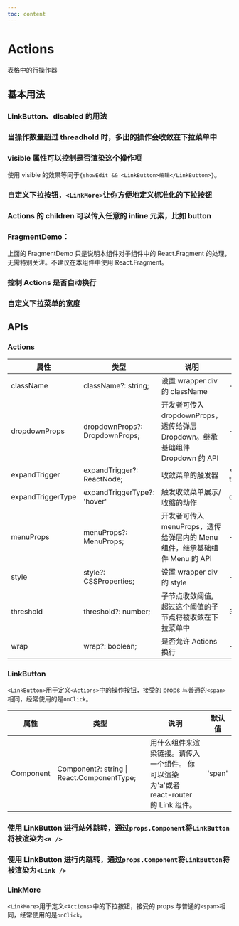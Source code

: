 ```yaml
---
toc: content
---
```


# Actions

表格中的行操作器

## 基本用法

### LinkButton、disabled 的用法

<code src="./demo/basic.tsx"></code>

### 当操作数量超过 threadhold 时，多出的操作会收敛在下拉菜单中

<code src="./demo/threshold.tsx"></code>

### visible 属性可以控制是否渲染这个操作项

<code src="./demo/visible.tsx"></code>

使用 visible 的效果等同于`{showEdit && <LinkButton>编辑</LinkButton>}`。

### 自定义下拉按钮，`<LinkMore>`让你方便地定义标准化的下拉按钮

<code src="./demo/customExpandTrigger.tsx"></code>

### Actions 的 children 可以传入任意的 inline 元素，比如 button

<code src="./demo/customChildren.tsx"></code>

### FragmentDemo：

<code src="./demo/fragment.tsx"></code>

上面的 FragmentDemo 只是说明本组件对子组件中的 React.Fragment 的处理，无需特别关注。不建议在本组件中使用 React.Fragment。

### 控制 Actions 是否自动换行

<code src="./demo/wrap.tsx"></code>

### 自定义下拉菜单的宽度

<code src="./demo/customWidth.tsx"></code>

## APIs

### Actions

| 属性              | 类型                           | 说明                                                                          | 默认值              |
| ----------------- | ------------------------------ | ----------------------------------------------------------------------------- | ------------------- |
| className         | className?: string;            | 设置 wrapper div 的 className                                                 | -                   |
| dropdownProps     | dropdownProps?: DropdownProps; | 开发者可传入 dropdownProps，透传给弹层 Dropdown。继承基础组件 Dropdown 的 API | -                   |
| expandTrigger     | expandTrigger?: ReactNode;     | 收敛菜单的触发器                                                              | \<Icon type="more"> |
| expandTriggerType | expandTriggerType?: 'hover'    | 触发收敛菜单展示/收缩的动作                                                   | click               |
| menuProps         | menuProps?: MenuProps;         | 开发者可传入 menuProps，透传给弹层内的 Menu 组件，继承基础组件 Menu 的 API    | -                   |
| style             | style?: CSSProperties;         | 设置 wrapper div 的 style                                                     | -                   |
| threshold         | threshold?: number;            | 子节点收敛阈值, 超过这个阈值的子节点将被收敛在下拉菜单中                      | 3                   |
| wrap              | wrap?: boolean;                | 是否允许 Actions 换行                                                         | -                   |

### LinkButton

`<LinkButton>`用于定义`<Actions>`中的操作按钮，接受的 props 与普通的`<span>`相同，经常使用的是`onClick`。

| 属性      | 类型                                            | 说明                                                                                   | 默认值 |
| --------- | ----------------------------------------------- | -------------------------------------------------------------------------------------- | ------ |
| Component | Component?: string \| React.ComponentType<any>; | 用什么组件来渲染链接。请传入一个组件。 你可以渲染为'a'或者 react-router 的 Link 组件。 | 'span' |

### 使用 LinkButton 进行站外跳转，通过`props.Component`将`LinkButton`将被渲染为`<a />`

<code src="./demo/withHref.tsx"></code>

### 使用 LinkButton 进行内跳转，通过`props.Component`将`LinkButton`将被渲染为`<Link />`

<code src="./demo/withLink.tsx"></code>

### LinkMore

`<LinkMore>`用于定义`<Actions>`中的下拉按钮，接受的 props 与普通的`<span>`相同，经常使用的是`onClick`。
